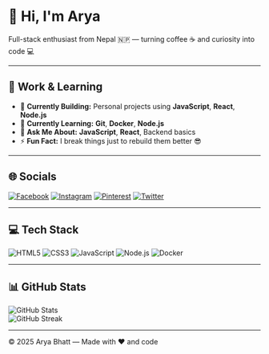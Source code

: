 # 👋 Hi, I'm Arya

Full-stack enthusiast from Nepal 🇳🇵 — turning coffee ☕ and curiosity into code 💻

---

## 💼 Work & Learning

- 🔭 **Currently Building:** Personal projects using **JavaScript**, **React**, **Node.js**  
- 🌱 **Currently Learning:** **Git**, **Docker**, **Node.js**  
- 💬 **Ask Me About:** **JavaScript**, **React**, Backend basics  
- ⚡ **Fun Fact:** I break things just to rebuild them better 😎  

---

## 🌐 Socials

[![Facebook](https://img.shields.io/badge/Facebook-1877F2?style=for-the-badge&logo=facebook&logoColor=white)](#) [![Instagram](https://img.shields.io/badge/Instagram-E4405F?style=for-the-badge&logo=instagram&logoColor=white)](#) [![Pinterest](https://img.shields.io/badge/Pinterest-E60023?style=for-the-badge&logo=pinterest&logoColor=white)](#) [![Twitter](https://img.shields.io/badge/Twitter-1DA1F2?style=for-the-badge&logo=twitter&logoColor=white)](#)  

---

## 💻 Tech Stack

![HTML5](https://img.shields.io/badge/HTML5-E34F26?style=for-the-badge&logo=html5&logoColor=white) ![CSS3](https://img.shields.io/badge/CSS3-1572B6?style=for-the-badge&logo=css3&logoColor=white) ![JavaScript](https://img.shields.io/badge/JavaScript-323330?style=for-the-badge&logo=javascript&logoColor=F7DF1E) ![Node.js](https://img.shields.io/badge/Node.js-6DA55F?style=for-the-badge&logo=node.js&logoColor=white) ![Docker](https://img.shields.io/badge/Docker-0db7ed?style=for-the-badge&logo=docker&logoColor=white)  

---

## 📊 GitHub Stats

![GitHub Stats](https://github-readme-stats.vercel.app/api?username=bhattarya1234&theme=tokyonight&hide_border=true&include_all_commits=true&count_private=true)  
![GitHub Streak](https://github-readme-streak-stats.herokuapp.com/?user=bhattarya1234&theme=tokyonight&hide_border=true)  

---

&copy; 2025 Arya Bhatt — Made with ❤️ and code
